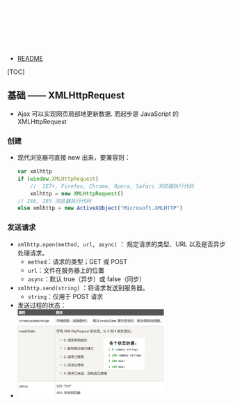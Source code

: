 <p style="font-size: 40px; color: #fff"><b>Ajax</b></p><br>

- [README](README.md)

[TOC]

## 基础 —— XMLHttpRequest

- Ajax 可以实现网页局部地更新数据. 而起步是 JavaScript 的 XMLHttpRequest

### 创建

- 现代浏览器可直接 new 出来，要兼容则：
  ```JavaScript {.line-numbers}
  var xmlhttp
  if (window.XMLHttpRequest)
      //  IE7+, Firefox, Chrome, Opera, Safari 浏览器执行代码
      xmlhttp = new XMLHttpRequest()
  // IE6, IE5 浏览器执行代码
  else xmlhttp = new ActiveXObject("Microsoft.XMLHTTP")
  ```

### 发送请求

- `xmlhttp.open(method, url, async)` ： 规定请求的类型、URL 以及是否异步处理请求。
  - `method`：请求的类型；GET 或 POST
  - `url`：文件在服务器上的位置
  - `async`：默认 true（异步）或 false（同步）
- `xmlhttp.send(string)` ：将请求发送到服务器。
  - `string`：仅用于 POST 请求
- 发送过程的状态：
- <img src="img/Ajax_onreadystate.png" width="70%">
